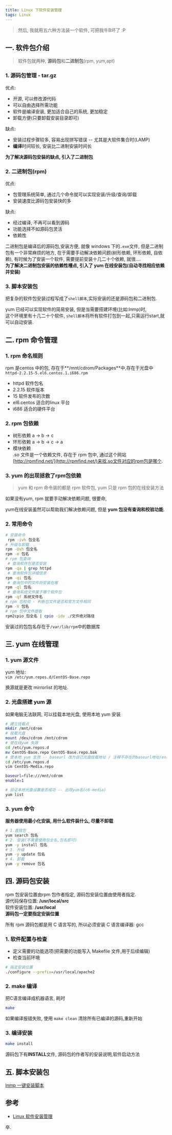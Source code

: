 ```yaml
---
title: Linux 下软件安装管理
tags: Linux
---
```


> 然后, 我就用五六种方法装一个软件, 可把我牛B坏了 :P

<!--more-->
## 一. 软件包介绍
>软件包就两种, **源码包**和**二进制包**(rpm, yum,apt)

### 1. 源码包管理 - tar.gz

优点:  
- 开源, 可以修改源代码
- 可以自由选择所需功能
- 软件是编译安装, 更加适合自己的系统, 更加稳定
- 卸载方便(只要卸载安装目录即可)

缺点:  
- 安装过程步骤较多, 容易出现拼写错误 -- 尤其是大软件集合时(LAMP)
- **编译**时间较长, 安装比二进制安装时间长

**为了解决源码包安装的缺点, 引入了二进制包**

### 2. 二进制包(rpm)
优点:  
- 包管理系统简单, 通过几个命令就可以实现安装/升级/查询/卸载
- 安装速度比源码包安装快的多

缺点:  
- 经过编译, 不再可以看到源码
- 功能选择不如源码包灵活
- 依赖性

二进制包是编译后的源码包,安装方便, 就像 windows 下的`.exe`文件, 但是二进制包有一个非常麻烦的地方, 在于需要手动解决依赖问题(树形依赖, 环形依赖, 自依赖), 有时候为了安装一个软件, 需要提前安装十几二十个依赖, 就很....   
**为了解决二进制包安装的依赖性槽点, 引入了 yum 在线安装包(自动寻找相应依赖并安装)**  
### 3. 脚本安装包
把复杂的软件包安装过程写成了`shell脚本`,实际安装的还是源码包和二进制包.  

yum 已经可以实现软件的简易安装, 但是当需要搭建环境(比如:lnmp)时,   
这个环境里有十几二十个软件, `shell脚本`将所有软件打包到一起,只需运行start,就可以自动安装.

## 二. rpm 命令管理
### 1. rpm 命名规则
rpm 是centos 中的包, 存在于**/mnt/cdrom/Packages**中,存在于光盘中  
`httpd-2.2.15-5.el6.centos.1.i686.rpm`  
- httpd 软件包名
- 2.2.15 软件版本
- 15 软件发布的次数
- el6.centos 适合的linux 平台
- i686 适合的硬件平台

### 2. rpm 包依赖
- 树形依赖  a -> b -> c
- 环形依赖  a -> b -> c -> a
- 模块依赖  
.so 文件是一个依赖文件, 存在于 rpm 包中, 通过这个网站[http://rpmfind.net/](http://rpmfind.net/)来找.so文件对应的rpm包是哪个.  

### 3. yum 的出现拯救了rpm包依赖
> yum 和 rpm 命令装的都是 rpm 软件包, yum 只是 rpm 包的在线安装方法

如果没有yum, rpm 就要手动解决依赖问题, 很要命,  

yum在线安装虽然可以帮助我们解决依赖问题, 但是 **yum 包没有查询和校验功能**.  

### 2. 常用命令

```bash
# 安装命令
 rpm -ivh 包全名
# 升级与卸载
rpm -Uvh 包全名
rpm -e 包名
# rpm 包查询
 # 查询软件包是否安装
rpm -qa | grep httpd
 # 查询软件包详细信息
rpm -qi 包名
 # 查询包中的文件将安装在哪
rpm -ql 包名
 # 查询系统文件属于哪个软件包
rpm -qf 系统文件名
# rpm 包校验 - 判断包文件是否和官方文件相同
rpm -V 包名
# rpm 包中文件提取
rpm2cpio 包全名 | cpio -idv ./文件绝对路径
``` 
安装过的包包名存在于`/var/lib/rpm`中的数据库

## 三. yum 在线管理
### 1. yum 源文件
yum 地址:  
`vim /etc/yum.repos.d/CentOS-Base.repo`  

换源就是更改 mirrorlist 的地址.

### 2. 光盘搭建 yum 源
如果电脑无法联网, 可以挂载本地光盘, 使用本地 yum 安装  
```bash
# 建立挂载点
mkdir /mnt/cdrom
# 挂载光盘
mount /dev/cdrom /mnt/cdrom
# 使在线yum 失效
cd /etc/yum.repos.d
mv CentOS-Base.repo CentOS-Base.repo.bak
# 使本地 yum 生效 -- baseurl 改为自己光盘挂载地址 / 注释不存在的baseurl地址/enable=1 生效
cd /etc/yum.repos.d
vim CentOS-Media.repo

baseurl=file:///mnt/cdrom
enable=1

# 验证本地光盘设置是否成功 -- 出现yum名(c6-media)
yum list
```
### 3. yum 命令
**服务器使用最小化安装, 用什么软件装什么, 尽量不卸载**


```bash
# 1.查找包
yum search 包名
# 2. 安装(不需要使用包全名,包名即可)
yum -y install 包名
# 3. 升级
yum -y update 包名
# 4. 卸载
yum -y remove 包名
```
## 四. 源码包安装
rpm 包安装位置由rpm 包作者指定, 源码包安装位置由使用者指定.  
源代码保存位置:  **/usr/local/src**  
软件安装位置:  **/usr/local**  
**源码包一定要指定安装位置**

所有 rpm 源码包都是用 C 语言写的, 所以必须安装 C 语言编译器: gcc

### 1. 软件配置与检查
- 定义需要的功能选项(把需要的功能写入 Makefile 文件,用于后续编辑) 
- 检查当前环境 

```bash
# 指定安装位置
./configure --prefix=/usr/local/apache2
```

### 2. make 编译
把C语言编译成机器语言, 耗时
```bash
make
```
如果编译报错失败, 使用 `make clean` 清除所有已编译的源码,重新开始
### 3. 编译安装
```bash
make install
```
源码包下有**INSTALL**文件, 源码包的作者写的安装说明,软件启动方法

## 五. 脚本安装包
[lnmp 一键安装脚本](https://lnmp.org/)

## 参考
- [Linux 软件安装管理](https://www.imooc.com/learn/447)  

卒.


